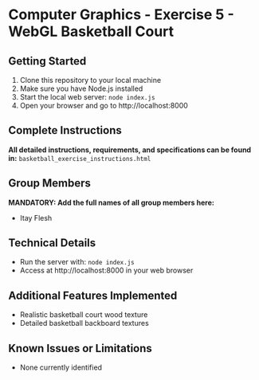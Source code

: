 # Computer Graphics - Exercise 5 - WebGL Basketball Court

## Getting Started
1. Clone this repository to your local machine
2. Make sure you have Node.js installed
3. Start the local web server: `node index.js`
4. Open your browser and go to http://localhost:8000

## Complete Instructions
**All detailed instructions, requirements, and specifications can be found in:**
`basketball_exercise_instructions.html`

## Group Members
**MANDATORY: Add the full names of all group members here:**
- Itay Flesh

## Technical Details
- Run the server with: `node index.js`
- Access at http://localhost:8000 in your web browser

## Additional Features Implemented
- Realistic basketball court wood texture
- Detailed basketball backboard textures

## Known Issues or Limitations
- None currently identified